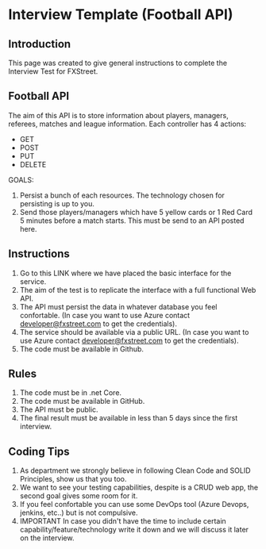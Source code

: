 # Interview Template (Football API)

## Introduction

This page was created to give general instructions to complete the Interview Test for FXStreet. 

## Football API

The aim of this API is to store information about players, managers, referees, matches and league information. Each controller has 4 actions:

* GET
* POST
* PUT
* DELETE

GOALS:

1. Persist a bunch of each resources. The technology chosen for persisting is up to you.
2. Send those players/managers which have 5 yellow cards or 1 Red Card 5 minutes before a match starts. This must be send to an API posted here.

## Instructions


1. Go to this LINK where we have placed the basic interface for the service.
2. The aim of the test is to replicate the interface with a full functional Web API.
3. The API must persist the data in whatever database you feel confortable. (In case you want to use Azure contact developer@fxstreet.com to get the credentials).
4. The service should be available via a public URL. (In case you want to use Azure contact developer@fxstreet.com to get the credentials).
5. The code must be available in Github.

## Rules

1. The code must be in .net Core.
2. The code must be available in GitHub.
3. The API must be public.
4. The final result must be available in less than 5 days since the first interview.

## Coding Tips

1. As department we strongly believe in following Clean Code and SOLID Principles, show us that you too.
2. We want to see your testing capabilities, despite is a CRUD web app, the second goal gives some room for it.
3. If you feel confortable you can use some DevOps tool (Azure Devops, jenkins, etc..) but is not compulsive.
4. IMPORTANT In case you didn't have the time to include certain capability/feature/technology write it down and we will discuss it later on the interview.





